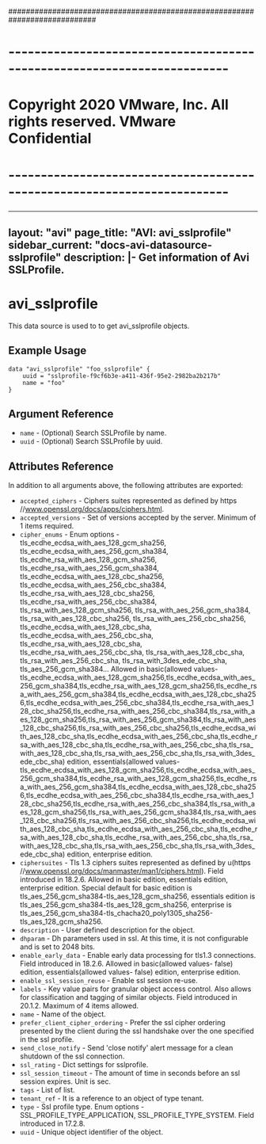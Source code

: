 ############################################################################
# ------------------------------------------------------------------------
# Copyright 2020 VMware, Inc.  All rights reserved. VMware Confidential
# ------------------------------------------------------------------------
###

---
layout: "avi"
page_title: "AVI: avi_sslprofile"
sidebar_current: "docs-avi-datasource-sslprofile"
description: |-
  Get information of Avi SSLProfile.
---

# avi_sslprofile

This data source is used to to get avi_sslprofile objects.

## Example Usage

```hcl
data "avi_sslprofile" "foo_sslprofile" {
    uuid = "sslprofile-f9cf6b3e-a411-436f-95e2-2982ba2b217b"
    name = "foo"
}
```

## Argument Reference

* `name` - (Optional) Search SSLProfile by name.
* `uuid` - (Optional) Search SSLProfile by uuid.

## Attributes Reference

In addition to all arguments above, the following attributes are exported:

* `accepted_ciphers` - Ciphers suites represented as defined by https //www.openssl.org/docs/apps/ciphers.html.
* `accepted_versions` - Set of versions accepted by the server. Minimum of 1 items required.
* `cipher_enums` - Enum options - tls_ecdhe_ecdsa_with_aes_128_gcm_sha256, tls_ecdhe_ecdsa_with_aes_256_gcm_sha384, tls_ecdhe_rsa_with_aes_128_gcm_sha256, tls_ecdhe_rsa_with_aes_256_gcm_sha384, tls_ecdhe_ecdsa_with_aes_128_cbc_sha256, tls_ecdhe_ecdsa_with_aes_256_cbc_sha384, tls_ecdhe_rsa_with_aes_128_cbc_sha256, tls_ecdhe_rsa_with_aes_256_cbc_sha384, tls_rsa_with_aes_128_gcm_sha256, tls_rsa_with_aes_256_gcm_sha384, tls_rsa_with_aes_128_cbc_sha256, tls_rsa_with_aes_256_cbc_sha256, tls_ecdhe_ecdsa_with_aes_128_cbc_sha, tls_ecdhe_ecdsa_with_aes_256_cbc_sha, tls_ecdhe_rsa_with_aes_128_cbc_sha, tls_ecdhe_rsa_with_aes_256_cbc_sha, tls_rsa_with_aes_128_cbc_sha, tls_rsa_with_aes_256_cbc_sha, tls_rsa_with_3des_ede_cbc_sha, tls_aes_256_gcm_sha384... Allowed in basic(allowed values- tls_ecdhe_ecdsa_with_aes_128_gcm_sha256,tls_ecdhe_ecdsa_with_aes_256_gcm_sha384,tls_ecdhe_rsa_with_aes_128_gcm_sha256,tls_ecdhe_rsa_with_aes_256_gcm_sha384,tls_ecdhe_ecdsa_with_aes_128_cbc_sha256,tls_ecdhe_ecdsa_with_aes_256_cbc_sha384,tls_ecdhe_rsa_with_aes_128_cbc_sha256,tls_ecdhe_rsa_with_aes_256_cbc_sha384,tls_rsa_with_aes_128_gcm_sha256,tls_rsa_with_aes_256_gcm_sha384,tls_rsa_with_aes_128_cbc_sha256,tls_rsa_with_aes_256_cbc_sha256,tls_ecdhe_ecdsa_with_aes_128_cbc_sha,tls_ecdhe_ecdsa_with_aes_256_cbc_sha,tls_ecdhe_rsa_with_aes_128_cbc_sha,tls_ecdhe_rsa_with_aes_256_cbc_sha,tls_rsa_with_aes_128_cbc_sha,tls_rsa_with_aes_256_cbc_sha,tls_rsa_with_3des_ede_cbc_sha) edition, essentials(allowed values- tls_ecdhe_ecdsa_with_aes_128_gcm_sha256,tls_ecdhe_ecdsa_with_aes_256_gcm_sha384,tls_ecdhe_rsa_with_aes_128_gcm_sha256,tls_ecdhe_rsa_with_aes_256_gcm_sha384,tls_ecdhe_ecdsa_with_aes_128_cbc_sha256,tls_ecdhe_ecdsa_with_aes_256_cbc_sha384,tls_ecdhe_rsa_with_aes_128_cbc_sha256,tls_ecdhe_rsa_with_aes_256_cbc_sha384,tls_rsa_with_aes_128_gcm_sha256,tls_rsa_with_aes_256_gcm_sha384,tls_rsa_with_aes_128_cbc_sha256,tls_rsa_with_aes_256_cbc_sha256,tls_ecdhe_ecdsa_with_aes_128_cbc_sha,tls_ecdhe_ecdsa_with_aes_256_cbc_sha,tls_ecdhe_rsa_with_aes_128_cbc_sha,tls_ecdhe_rsa_with_aes_256_cbc_sha,tls_rsa_with_aes_128_cbc_sha,tls_rsa_with_aes_256_cbc_sha,tls_rsa_with_3des_ede_cbc_sha) edition, enterprise edition.
* `ciphersuites` - Tls 1.3 ciphers suites represented as defined by u(https //www.openssl.org/docs/manmaster/man1/ciphers.html). Field introduced in 18.2.6. Allowed in basic edition, essentials edition, enterprise edition. Special default for basic edition is tls_aes_256_gcm_sha384-tls_aes_128_gcm_sha256, essentials edition is tls_aes_256_gcm_sha384-tls_aes_128_gcm_sha256, enterprise is tls_aes_256_gcm_sha384-tls_chacha20_poly1305_sha256-tls_aes_128_gcm_sha256.
* `description` - User defined description for the object.
* `dhparam` - Dh parameters used in ssl. At this time, it is not configurable and is set to 2048 bits.
* `enable_early_data` - Enable early data processing for tls1.3 connections. Field introduced in 18.2.6. Allowed in basic(allowed values- false) edition, essentials(allowed values- false) edition, enterprise edition.
* `enable_ssl_session_reuse` - Enable ssl session re-use.
* `labels` - Key value pairs for granular object access control. Also allows for classification and tagging of similar objects. Field introduced in 20.1.2. Maximum of 4 items allowed.
* `name` - Name of the object.
* `prefer_client_cipher_ordering` - Prefer the ssl cipher ordering presented by the client during the ssl handshake over the one specified in the ssl profile.
* `send_close_notify` - Send 'close notify' alert message for a clean shutdown of the ssl connection.
* `ssl_rating` - Dict settings for sslprofile.
* `ssl_session_timeout` - The amount of time in seconds before an ssl session expires. Unit is sec.
* `tags` - List of list.
* `tenant_ref` - It is a reference to an object of type tenant.
* `type` - Ssl profile type. Enum options - SSL_PROFILE_TYPE_APPLICATION, SSL_PROFILE_TYPE_SYSTEM. Field introduced in 17.2.8.
* `uuid` - Unique object identifier of the object.

